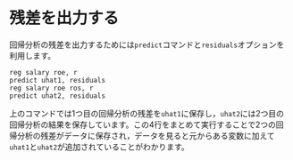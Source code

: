 # 残差を出力する

回帰分析の残差を出力するためには`predict`コマンドと`residuals`オプションを利用します。

```
reg salary roe, r
predict uhat1, residuals
reg salary roe ros, r
predict uhat2, residuals
```

上のコマンドでは1つ目の回帰分析の残差を`uhat1`に保存し，`uhat2`には2つ目の回帰分析の結果を保存しています。この4行をまとめて実行することで2つの回帰分析の残差がデータに保存され，データを見ると元からある変数に加えて`uhat1`と`uhat2`が追加されていることがわかります。
